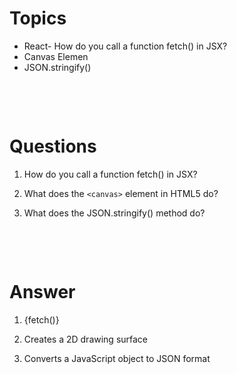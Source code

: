 # Topics

- React- How do you call a function fetch() in JSX?
- Canvas Elemen
- JSON.stringify()

&nbsp;

&nbsp;

# Questions

1. How do you call a function fetch() in JSX?

2. What does the `<canvas>` element in HTML5 do?

3. What does the JSON.stringify() method do?

&nbsp;

&nbsp;

# Answer

1. {fetch()}

2. Creates a 2D drawing surface

3. Converts a JavaScript object to JSON format
